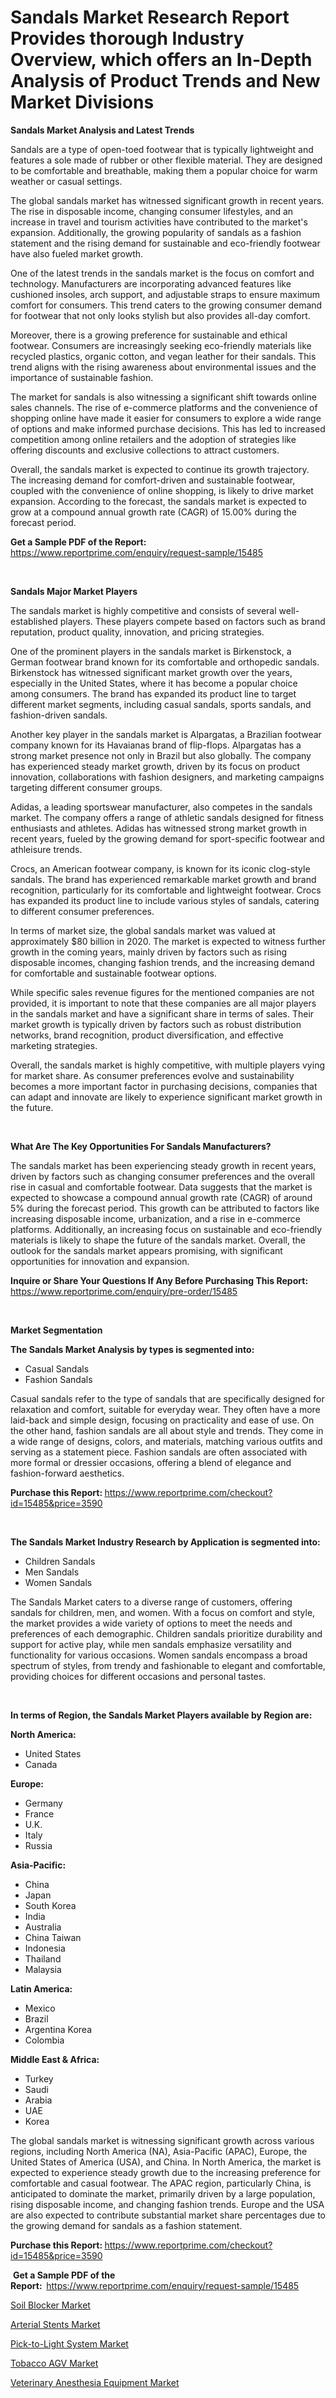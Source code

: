 <p><h1>Sandals Market Research Report Provides thorough Industry Overview, which offers an In-Depth Analysis of Product Trends and New Market Divisions</h1></p><p><strong>Sandals Market Analysis and Latest Trends</strong></p>
<p><p>Sandals are a type of open-toed footwear that is typically lightweight and features a sole made of rubber or other flexible material. They are designed to be comfortable and breathable, making them a popular choice for warm weather or casual settings.</p><p>The global sandals market has witnessed significant growth in recent years. The rise in disposable income, changing consumer lifestyles, and an increase in travel and tourism activities have contributed to the market's expansion. Additionally, the growing popularity of sandals as a fashion statement and the rising demand for sustainable and eco-friendly footwear have also fueled market growth.</p><p>One of the latest trends in the sandals market is the focus on comfort and technology. Manufacturers are incorporating advanced features like cushioned insoles, arch support, and adjustable straps to ensure maximum comfort for consumers. This trend caters to the growing consumer demand for footwear that not only looks stylish but also provides all-day comfort.</p><p>Moreover, there is a growing preference for sustainable and ethical footwear. Consumers are increasingly seeking eco-friendly materials like recycled plastics, organic cotton, and vegan leather for their sandals. This trend aligns with the rising awareness about environmental issues and the importance of sustainable fashion.</p><p>The market for sandals is also witnessing a significant shift towards online sales channels. The rise of e-commerce platforms and the convenience of shopping online have made it easier for consumers to explore a wide range of options and make informed purchase decisions. This has led to increased competition among online retailers and the adoption of strategies like offering discounts and exclusive collections to attract customers.</p><p>Overall, the sandals market is expected to continue its growth trajectory. The increasing demand for comfort-driven and sustainable footwear, coupled with the convenience of online shopping, is likely to drive market expansion. According to the forecast, the sandals market is expected to grow at a compound annual growth rate (CAGR) of 15.00% during the forecast period.</p></p>
<p><strong>Get a Sample PDF of the Report:&nbsp;</strong> <a href="https://www.reportprime.com/enquiry/request-sample/15485">https://www.reportprime.com/enquiry/request-sample/15485</a></p>
<p>&nbsp;</p>
<p><strong>Sandals Major Market Players</strong></p>
<p><p>The sandals market is highly competitive and consists of several well-established players. These players compete based on factors such as brand reputation, product quality, innovation, and pricing strategies.</p><p>One of the prominent players in the sandals market is Birkenstock, a German footwear brand known for its comfortable and orthopedic sandals. Birkenstock has witnessed significant market growth over the years, especially in the United States, where it has become a popular choice among consumers. The brand has expanded its product line to target different market segments, including casual sandals, sports sandals, and fashion-driven sandals.</p><p>Another key player in the sandals market is Alpargatas, a Brazilian footwear company known for its Havaianas brand of flip-flops. Alpargatas has a strong market presence not only in Brazil but also globally. The company has experienced steady market growth, driven by its focus on product innovation, collaborations with fashion designers, and marketing campaigns targeting different consumer groups.</p><p>Adidas, a leading sportswear manufacturer, also competes in the sandals market. The company offers a range of athletic sandals designed for fitness enthusiasts and athletes. Adidas has witnessed strong market growth in recent years, fueled by the growing demand for sport-specific footwear and athleisure trends.</p><p>Crocs, an American footwear company, is known for its iconic clog-style sandals. The brand has experienced remarkable market growth and brand recognition, particularly for its comfortable and lightweight footwear. Crocs has expanded its product line to include various styles of sandals, catering to different consumer preferences.</p><p>In terms of market size, the global sandals market was valued at approximately $80 billion in 2020. The market is expected to witness further growth in the coming years, mainly driven by factors such as rising disposable incomes, changing fashion trends, and the increasing demand for comfortable and sustainable footwear options.</p><p>While specific sales revenue figures for the mentioned companies are not provided, it is important to note that these companies are all major players in the sandals market and have a significant share in terms of sales. Their market growth is typically driven by factors such as robust distribution networks, brand recognition, product diversification, and effective marketing strategies.</p><p>Overall, the sandals market is highly competitive, with multiple players vying for market share. As consumer preferences evolve and sustainability becomes a more important factor in purchasing decisions, companies that can adapt and innovate are likely to experience significant market growth in the future.</p></p>
<p>&nbsp;</p>
<p><strong>What Are The Key Opportunities For Sandals Manufacturers?</strong></p>
<p><p>The sandals market has been experiencing steady growth in recent years, driven by factors such as changing consumer preferences and the overall rise in casual and comfortable footwear. Data suggests that the market is expected to showcase a compound annual growth rate (CAGR) of around 5% during the forecast period. This growth can be attributed to factors like increasing disposable income, urbanization, and a rise in e-commerce platforms. Additionally, an increasing focus on sustainable and eco-friendly materials is likely to shape the future of the sandals market. Overall, the outlook for the sandals market appears promising, with significant opportunities for innovation and expansion.</p></p>
<p><strong>Inquire or Share Your Questions If Any Before Purchasing This Report:</strong> <a href="https://www.reportprime.com/enquiry/pre-order/15485">https://www.reportprime.com/enquiry/pre-order/15485</a></p>
<p>&nbsp;</p>
<p><strong>Market Segmentation</strong></p>
<p><strong>The Sandals Market Analysis by types is segmented into:</strong></p>
<p><ul><li>Casual Sandals</li><li>Fashion Sandals</li></ul></p>
<p><p>Casual sandals refer to the type of sandals that are specifically designed for relaxation and comfort, suitable for everyday wear. They often have a more laid-back and simple design, focusing on practicality and ease of use. On the other hand, fashion sandals are all about style and trends. They come in a wide range of designs, colors, and materials, matching various outfits and serving as a statement piece. Fashion sandals are often associated with more formal or dressier occasions, offering a blend of elegance and fashion-forward aesthetics.</p></p>
<p><strong>Purchase this Report:&nbsp;</strong><a href="https://www.reportprime.com/checkout?id=15485&price=3590">https://www.reportprime.com/checkout?id=15485&price=3590</a></p>
<p>&nbsp;</p>
<p><strong>The Sandals Market Industry Research by Application is segmented into:</strong></p>
<p><ul><li>Children Sandals</li><li>Men Sandals</li><li>Women Sandals</li></ul></p>
<p><p>The Sandals Market caters to a diverse range of customers, offering sandals for children, men, and women. With a focus on comfort and style, the market provides a wide variety of options to meet the needs and preferences of each demographic. Children sandals prioritize durability and support for active play, while men sandals emphasize versatility and functionality for various occasions. Women sandals encompass a broad spectrum of styles, from trendy and fashionable to elegant and comfortable, providing choices for different occasions and personal tastes.</p></p>
<p>&nbsp;</p>
<p><strong>In terms of Region, the Sandals Market Players available by Region are:</strong></p>
<p>
    <p> <strong> North America: </strong>
        <ul>
            <li>United States</li>
            <li>Canada</li>
        </ul>
        </p> 
    <p> <strong> Europe: </strong>
        <ul>
            <li>Germany</li>
            <li>France</li>
            <li>U.K.</li>
            <li>Italy</li>
            <li>Russia</li>
        </ul>
        </p> 
    <p> <strong> Asia-Pacific: </strong>
        <ul>
            <li>China</li>
            <li>Japan</li>
            <li>South Korea</li>
            <li>India</li>
            <li>Australia</li>
            <li>China Taiwan</li>
            <li>Indonesia</li>
            <li>Thailand</li>
            <li>Malaysia</li>
        </ul>
        </p> 
    <p> <strong> Latin America: </strong>
        <ul>
            <li>Mexico</li>
            <li>Brazil</li>
            <li>Argentina Korea</li>
            <li>Colombia</li>
        </ul>
        </p> 
    <p> <strong> Middle East & Africa: </strong>
        <ul>
            <li>Turkey</li>
            <li>Saudi</li>
            <li>Arabia</li>
            <li>UAE</li>
            <li>Korea</li>
        </ul>
    </p>
    </p>
<p><p>The global sandals market is witnessing significant growth across various regions, including North America (NA), Asia-Pacific (APAC), Europe, the United States of America (USA), and China. In North America, the market is expected to experience steady growth due to the increasing preference for comfortable and casual footwear. The APAC region, particularly China, is anticipated to dominate the market, primarily driven by a large population, rising disposable income, and changing fashion trends. Europe and the USA are also expected to contribute substantial market share percentages due to the growing demand for sandals as a fashion statement.</p></p>
<p><strong>Purchase this Report: </strong><a href="https://www.reportprime.com/checkout?id=15485&price=3590">https://www.reportprime.com/checkout?id=15485&price=3590</a></p>
<p>&nbsp;<strong>Get a Sample PDF of the Report:&nbsp;&nbsp;</strong><a href="https://www.reportprime.com/enquiry/request-sample/15485">https://www.reportprime.com/enquiry/request-sample/15485</a></p>
<p><strong></strong></p>
<p><p><a href="https://www.linkedin.com/pulse/soil-blocker-market-growth-trends-covid-19-impact-forecasts-q9cie?trackingId=A1KLpfC7ToixOZt%2FCzI3ug%3D%3D">Soil Blocker Market</a></p><p><a href="https://medium.com/@charityrice25/analyzing-arterial-stents-market-global-industry-perspective-and-forecast-2023-to-2030-58122c1c26b3">Arterial Stents Market</a></p><p><a href="https://www.linkedin.com/pulse/pick-to-light-system-market-analysis-examines-its-scope-growth-yhane?trackingId=ZzaPeUdCQlWy20yLyPlflg%3D%3D">Pick-to-Light System Market</a></p><p><a href="https://www.linkedin.com/pulse/tobacco-agv-market-growth-trends-covid-19-impact-forecasts-a8qwe?trackingId=5i%2F9Ho3nQFS%2FafNLIKkP9g%3D%3D">Tobacco AGV Market</a></p><p><a href="https://medium.com/@charityrice25/veterinary-anesthesia-equipment-market-size-cagr-trends-2024-2030-e18abd6ec676">Veterinary Anesthesia Equipment Market</a></p></p>